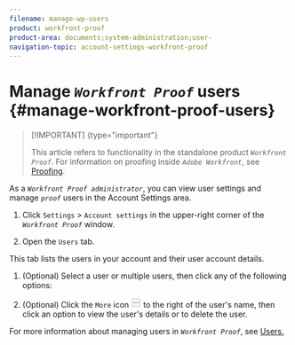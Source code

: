 ```yaml
---
filename: manage-wp-users
product: workfront-proof
product-area: documents;system-administration;user-
navigation-topic: account-settings-workfront-proof
---
```




# Manage *`Workfront Proof`* users {#manage-workfront-proof-users}



>[!IMPORTANT] {type="important"}
>
>This article refers to functionality in the standalone product *`Workfront Proof`*. For information on proofing inside *`Adobe Workfront`*, see [Proofing](_proofing.md).


As a *`Workfront Proof administrator`*, you can view user settings and manage *`proof`* users in the Account Settings area.



1. Click `Settings` > `Account settings` in the upper-right corner of the *`Workfront Proof`* window.

1.  Open the `Users` tab.  



   This tab lists the users in your account and their user account details.

1.  (Optional) Select a user or multiple users, then click any of the following options: 


1.  (Optional) Click the `More` icon ![More_button_small.png](assets/more-button-small.png) to the right of the user's name, then click an option to view the user's details or to delete the user.


For more information about managing users in *`Workfront Proof`*, see [Users.](https://support.workfront.com/hc/en-us/sections/115000911887-Users)
